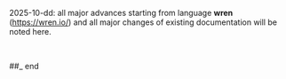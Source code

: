 2025-10-dd: all major advances starting from language **wren** (https://wren.io/) and all major changes of existing documentation will be noted here.

<br/>

##_ end
